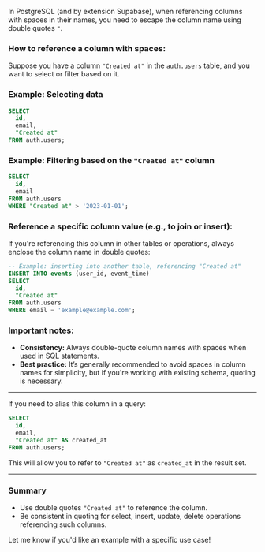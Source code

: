 In PostgreSQL (and by extension Supabase), when referencing columns with spaces in their names, you need to escape the column name using double quotes `"`. 

### How to reference a column with spaces:
Suppose you have a column `"Created at"` in the `auth.users` table, and you want to select or filter based on it.

### Example: Selecting data
```sql
SELECT 
  id,
  email,
  "Created at"
FROM auth.users;
```

### Example: Filtering based on the `"Created at"` column
```sql
SELECT 
  id,
  email
FROM auth.users
WHERE "Created at" > '2023-01-01';
```

### Reference a specific column value (e.g., to join or insert):
If you're referencing this column in other tables or operations, always enclose the column name in double quotes:

```sql
-- Example: inserting into another table, referencing "Created at"
INSERT INTO events (user_id, event_time)
SELECT 
  id,
  "Created at"
FROM auth.users
WHERE email = 'example@example.com';
```

### Important notes:
- **Consistency:** Always double-quote column names with spaces when used in SQL statements.
- **Best practice:** It’s generally recommended to avoid spaces in column names for simplicity, but if you're working with existing schema, quoting is necessary.

---

If you need to alias this column in a query:
```sql
SELECT 
  id,
  email,
  "Created at" AS created_at
FROM auth.users;
```

This will allow you to refer to `"Created at"` as `created_at` in the result set.

---

### Summary
- Use double quotes `"Created at"` to reference the column.
- Be consistent in quoting for select, insert, update, delete operations referencing such columns.

Let me know if you'd like an example with a specific use case!